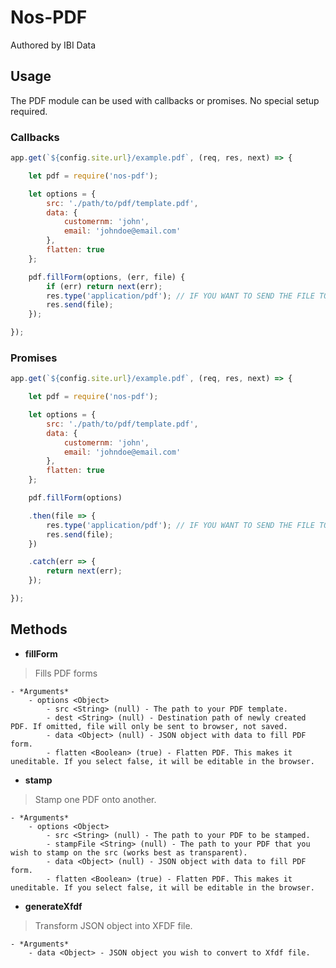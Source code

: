 # Nos-PDF

Authored by IBI Data

## Usage

The PDF module can be used with callbacks or promises. No special setup required.


### Callbacks

```javascript
app.get(`${config.site.url}/example.pdf`, (req, res, next) => {

    let pdf = require('nos-pdf');

    let options = {
        src: './path/to/pdf/template.pdf',
        data: {
            customernm: 'john',
            email: 'johndoe@email.com'
        },
        flatten: true
    };

    pdf.fillForm(options, (err, file) {
        if (err) return next(err);
        res.type('application/pdf'); // IF YOU WANT TO SEND THE FILE TO THE BROWSER. OMIT THIS IF YOU WANT IT TO DOWNLOAD.
        res.send(file);
    });

});

```

### Promises
```javascript
app.get(`${config.site.url}/example.pdf`, (req, res, next) => {

    let pdf = require('nos-pdf');

    let options = {
        src: './path/to/pdf/template.pdf',
        data: {
            customernm: 'john',
            email: 'johndoe@email.com'
        },
        flatten: true
    };

    pdf.fillForm(options)

    .then(file => {
        res.type('application/pdf'); // IF YOU WANT TO SEND THE FILE TO THE BROWSER. OMIT THIS IF YOU WANT IT TO DOWNLOAD.
        res.send(file);
    })

    .catch(err => {
        return next(err);
    });

});
```


## Methods

- **fillForm**

> Fills PDF forms

    - *Arguments*
        - options <Object>
            - src <String> (null) - The path to your PDF template.
            - dest <String> (null) - Destination path of newly created PDF. If omitted, file will only be sent to browser, not saved.
            - data <Object> (null) - JSON object with data to fill PDF form.
            - flatten <Boolean> (true) - Flatten PDF. This makes it uneditable. If you select false, it will be editable in the browser.

- **stamp**

> Stamp one PDF onto another.

    - *Arguments*
        - options <Object>
            - src <String> (null) - The path to your PDF to be stamped.
            - stampFile <String> (null) - The path to your PDF that you wish to stamp on the src (works best as transparent).
            - data <Object> (null) - JSON object with data to fill PDF form.
            - flatten <Boolean> (true) - Flatten PDF. This makes it uneditable. If you select false, it will be editable in the browser.

- **generateXfdf**

> Transform JSON object into XFDF file.

    - *Arguments*
        - data <Object> - JSON object you wish to convert to Xfdf file.